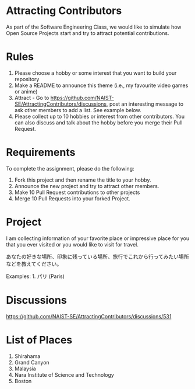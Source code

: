 # Attracting Contributors
As part of the Software Engineering Class, we would like to simulate how Open Source Projects start and try to attract potential contributions.

# Rules

1. Please choose a hobby or some interest that you want to build your repository
2. Make a README to announce this theme (i.e., my favourite video games or anime)
3. Attract - Go to https://github.com/NAIST-SE/AttractingContributors/discussions, post an interesting message to ask other members to add a list. See example below.
4. Please collect up to 10 hobbies or interest from other contributors. You can also discuss and talk about the hobby before you merge their Pull Request.

# Requirements
To complete the assignment, please do the following:
1. Fork this project and then rename the title to your hobby. 
2. Announce the new project and try to attract other members.
3. Make 10 Pull Request contributions to other projects
4. Merge 10 Pull Requests into your forked Project.

# Project 
I am collecting information of your favorite place or impressive place for you that you ever visited or you would like to visit for travel.

あなたの好きな場所、印象に残っている場所、旅行でこれから行ってみたい場所などを教えてください。

Examples: 1. パリ (Paris)

# Discussions
https://github.com/NAIST-SE/AttractingContributors/discussions/531

# List of Places
1. Shirahama
2. Grand Canyon 
3. Malaysia
4. Nara Institute of Science and Technology
5. Boston